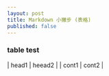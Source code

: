 ```yaml
---
layout: post
title: Markdown 小撇步 (表格)
published: false
---
```


### table test

| head1 | heead2 |
| cont1 | cont2  |
